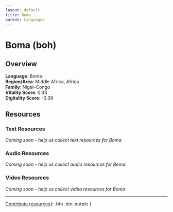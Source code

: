 ```yaml
---
layout: default
title: Boma
parent: Languages
---
```


# Boma (boh)

## Overview

**Language**: Boma  
**Region/Area**: Middle Africa, Africa  
**Family**: Niger-Congo  
**Vitality Score**: 0.33  
**Digitality Score**: -0.38  

## Resources

### Text Resources
*Coming soon - help us collect text resources for Boma*

### Audio Resources
*Coming soon - help us collect audio resources for Boma*

### Video Resources
*Coming soon - help us collect video resources for Boma*

---

[Contribute resources](https://fairtrain.github.io/){: .btn .btn-purple }
